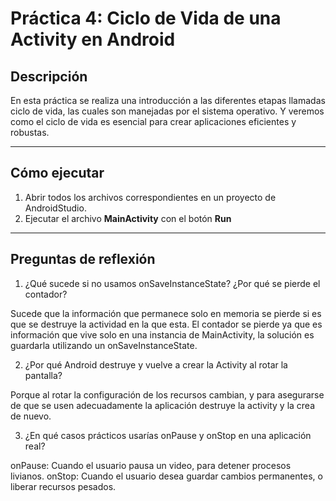 # Práctica 4: Ciclo de Vida de una Activity en Android

## Descripción
En esta práctica se realiza una introducción a las diferentes etapas llamadas ciclo de vida, las cuales son manejadas por el sistema operativo. Y veremos como el ciclo de vida es esencial para crear aplicaciones eficientes y robustas.

---

## Cómo ejecutar
1. Abrir todos los archivos correspondientes en un proyecto de AndroidStudio.  
2. Ejecutar el archivo **MainActivity** con el botón **Run**

---

## Preguntas de reflexión
1. ¿Qué sucede si no usamos onSaveInstanceState? ¿Por qué se pierde el contador?

Sucede que la información que permanece solo en memoria se pierde si es que se destruye la actividad en la que esta. El contador se pierde ya que es información que vive solo en una instancia de MainActivity, la solución es guardarla utilizando un onSaveInstanceState.

2. ¿Por qué Android destruye y vuelve a crear la Activity al rotar la pantalla?

Porque al rotar la configuración de los recursos cambian, y para asegurarse de que se usen adecuadamente la aplicación destruye la activity y la crea de nuevo.

3. ¿En qué casos prácticos usarías onPause y onStop en una aplicación real?

onPause:
Cuando el usuario pausa un video, para detener procesos livianos.
onStop:
Cuando el usuario desea guardar cambios permanentes, o liberar recursos pesados.
